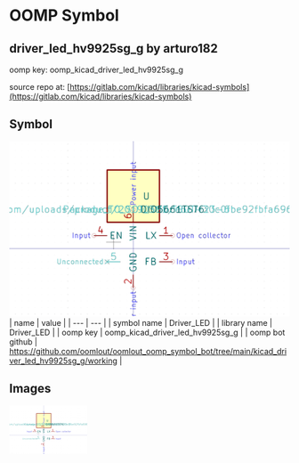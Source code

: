 # OOMP Symbol  
## driver_led_hv9925sg_g  by arturo182  
  
oomp key: oomp_kicad_driver_led_hv9925sg_g  
  
source repo at: [https://gitlab.com/kicad/libraries/kicad-symbols](https://gitlab.com/kicad/libraries/kicad-symbols)  
## Symbol  
  
[![working.png](working_600.png)](working.png)  
| name | value | 
| --- | --- | 
| symbol name | Driver_LED | 
| library name | Driver_LED | 
| oomp key | oomp_kicad_driver_led_hv9925sg_g | 
| oomp bot github | https://github.com/oomlout/oomlout_oomp_symbol_bot/tree/main/kicad_driver_led_hv9925sg_g/working | 
## Images  
  
[![working.png](working_140.png)](working.png)  
